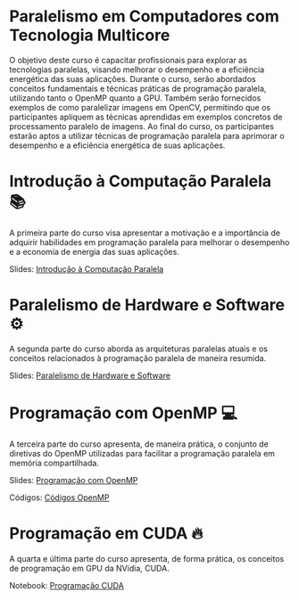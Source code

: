 # Paralelismo em Computadores com Tecnologia Multicore

O objetivo deste curso é capacitar profissionais para explorar as tecnologias paralelas, visando melhorar o desempenho e a eficiência energética das suas aplicações. Durante o curso, serão abordados conceitos fundamentais e técnicas práticas de programação paralela, utilizando tanto o OpenMP quanto a GPU. Também serão fornecidos exemplos de como paralelizar imagens em OpenCV, permitindo que os participantes apliquem as técnicas aprendidas em exemplos concretos de processamento paralelo de imagens. Ao final do curso, os participantes estarão aptos a utilizar técnicas de programação paralela para aprimorar o desempenho e a eficiência energética de suas aplicações.

# Introdução à Computação Paralela :books:

A primeira parte do curso visa apresentar a motivação e a importância de adquirir habilidades em programação paralela para melhorar o desempenho e a economia de energia das suas aplicações.

Slides: [Introdução à Computação Paralela](notes/treinamento_1.pdf)

# Paralelismo de Hardware e Software :gear:

A segunda parte do curso aborda as arquiteturas paralelas atuais e os conceitos relacionados à programação paralela de maneira resumida.

Slides: [Paralelismo de Hardware e Software](notes/treinamento_2.pdf)

# Programação com OpenMP :computer:

A terceira parte do curso apresenta, de maneira prática, o conjunto de diretivas do OpenMP utilizadas para facilitar a programação paralela em memória compartilhada.

Slides: [Programação com OpenMP](notes/treinamento_3.pdf)

Códigos: [Códigos OpenMP](src/)

# Programação em CUDA :fire:

A quarta e última parte do curso apresenta, de forma prática, os conceitos de programação em GPU da NVidia, CUDA.

Notebook: [Programação CUDA](notes/treinamento_IV.ipynb)